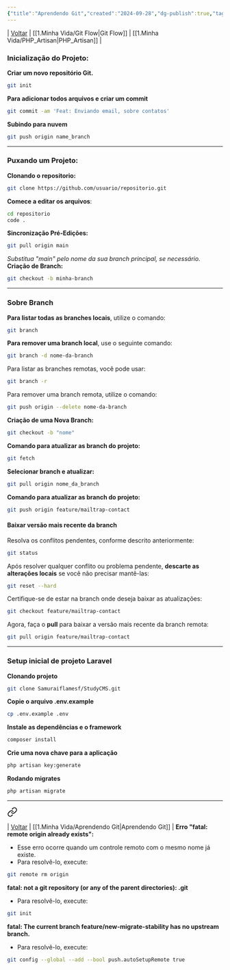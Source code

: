 ```yaml
---
{"title":"Aprendendo Git","created":"2024-09-28","dg-publish":true,"tags":["pessoal/estudos","pessoal/quaseumdev","git"],"permalink":"/1-minha-vida/aprendendo-git/","dgPassFrontmatter":true}
---
```


| [Voltar](index) | [[1.Minha Vida/Git Flow\|Git Flow]] | [[1.Minha Vida/PHP_Artisan\|PHP_Artisan]] |
### **Inicialização do Projeto:**
**Criar um novo repositório Git.**
```bash
git init
```
**Para adicionar todos arquivos e criar um commit**
```bash
git commit -am 'Feat: Enviando email, sobre contatos'
```
**Subindo para nuvem**
```bash
git push origin name_branch
```
****
### **Puxando um Projeto:**
**Clonando o repositorio:**
```bash
git clone https://github.com/usuario/repositorio.git
```
**Comece a editar os arquivos**:
```bash
cd repositorio
code .
```
**Sincronização Pré-Edições:**
```bash
git pull origin main
```
_Substitua "main" pelo nome da sua branch principal, se necessário._
**Criação de Branch:**
```bash
git checkout -b minha-branch
```
****
### Sobre Branch
**Para listar todas as branches locais**, utilize o comando:
```bash
git branch
```
**Para remover uma branch local**, use o seguinte comando:
```bash
git branch -d nome-da-branch
```
Para listar as branches remotas, você pode usar:
```bash
git branch -r
```
Para remover uma branch remota, utilize o comando:
```bash
git push origin --delete nome-da-branch
```
**Criação de uma Nova Branch:**
```bash
git checkout -b "nome"
```
**Comando para atualizar as branch do projeto:**
```bash
git fetch
```
**Selecionar branch e atualizar:**
```bash
git pull origin nome_da_branch
```
**Comando para atualizar as branch do projeto:**
```bash
git push origin feature/mailtrap-contact
```
#### Baixar versão mais recente da branch
Resolva os conflitos pendentes, conforme descrito anteriormente:
```bash
git status
```
Após resolver qualquer conflito ou problema pendente, **descarte as alterações locais** se você não precisar mantê-las:
```bash
git reset --hard
```
Certifique-se de estar na branch onde deseja baixar as atualizações:
```bash
git checkout feature/mailtrap-contact
```
Agora, faça o **pull** para baixar a versão mais recente da branch remota:
```bash
git pull origin feature/mailtrap-contact
```
***
### Setup inicial de projeto Laravel
**Clonando projeto**
```bash
git clone Samuraiflamesf/StudyCMS.git
```
**Copie o arquivo .env.example**
```bash
cp .env.example .env
```
**Instale as dependências e o framework**
```bash
composer install
```
**Crie uma nova chave para a aplicação**
```bash
php artisan key:generate
```
**Rodando migrates**
```bash
php artisan migrate
```
***

<div class="transclusion internal-embed is-loaded"><a class="markdown-embed-link" href="/3-caixa-de-entrada/git-tricks-bug-and-fix/" aria-label="Open link"><svg xmlns="http://www.w3.org/2000/svg" width="24" height="24" viewBox="0 0 24 24" fill="none" stroke="currentColor" stroke-width="2" stroke-linecap="round" stroke-linejoin="round" class="svg-icon lucide-link"><path d="M10 13a5 5 0 0 0 7.54.54l3-3a5 5 0 0 0-7.07-7.07l-1.72 1.71"></path><path d="M14 11a5 5 0 0 0-7.54-.54l-3 3a5 5 0 0 0 7.07 7.07l1.71-1.71"></path></svg></a><div class="markdown-embed">




| [Voltar](index) | [[1.Minha Vida/Aprendendo Git\|Aprendendo Git]] |
**Erro "fatal: remote origin already exists":**
* Esse erro ocorre quando um controle remoto com o mesmo nome já existe.
* Para resolvê-lo, execute:
```bash
git remote rm origin
```
**fatal: not a git repository (or any of the parent directories): .git**
* Para resolvê-lo, execute:
```bash
git init
```
**fatal: The current branch feature/new-migrate-stability has no upstream branch.**
* Para resolvê-lo, execute:
```bash
git config --global --add --bool push.autoSetupRemote true
```

</div></div>

